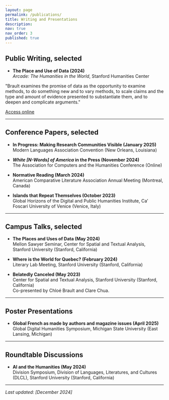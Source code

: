 ```yaml
---
layout: page
permalink: /publications/
title: Writing and Presentations
description:
nav: true
nav_order: 3
published: true
---
```


<!-- _pages/publications.md -->

## Public Writing, selected

- **The Place and Use of Data (2024)**  
  _Arcade: The Humanities in the World_, Stanford Humanities Center

"Brault examines the promise of data as the opportunity to examine methods, to do something new and to vary methods, to scale claims and the type and amount of evidence presented to substantiate them, and to deepen and complicate arguments."

[Access online](https://shc.stanford.edu/arcade/interventions/places-and-uses-data)

---

## Conference Papers, selected

- **In Progress: Making Research Communities Visible (January 2025)**  
  Modern Languages Association Convention (New Orleans, Louisiana)

- **_White \[N-Words\] of America_ in the Press (November 2024)**  
  The Association for Computers and the Humanities Conference (Online)
- **Normative Reading (March 2024)**  
  American Comparative Literature Association Annual Meeting (Montreal, Canada)

- **Islands that Repeat Themselves (October 2023)**  
  Global Horizons of the Digital and Public Humanities Institute, Ca’ Foscari University of Venice (Venice, Italy)

---

## Campus Talks, selected

- **The Places and Uses of Data (May 2024)**  
  Mellon Sawyer Seminar, Center for Spatial and Textual Analysis, Stanford University (Stanford, California)

- **Where is the World for Quebec? (February 2024)**  
  Literary Lab Meeting, Stanford University (Stanford, California)

- **Belatedly Canceled (May 2023)**  
  Center for Spatial and Textual Analysis, Stanford University (Stanford, California)  
  Co-presented by Chloé Brault and Clare Chua.

---

## Poster Presentations

- **Global French as made by authors and magazine issues (April 2025)**  
   Global Digital Humanities Symposium, Michigan State University (East Lansing, Michigan)

---

## Roundtable Discussions

- **AI and the Humanities (May 2024)**  
  Division Symposium, Division of Languages, Literatures, and Cultures (DLCL), Stanford University (Stanford, California)

---

_Last updated: [December 2024]_

